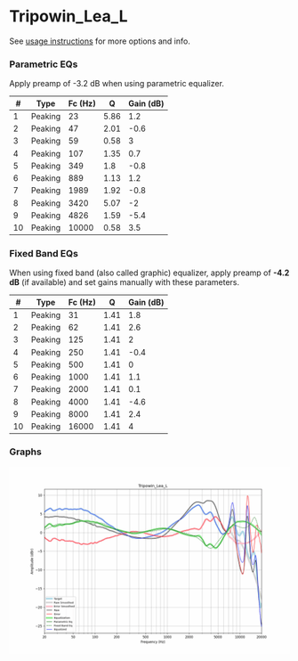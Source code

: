 # Tripowin_Lea_L
See [usage instructions](https://github.com/jaakkopasanen/AutoEq#usage) for more options and info.

### Parametric EQs
Apply preamp of -3.2 dB when using parametric equalizer.

|   # | Type    |   Fc (Hz) |    Q |   Gain (dB) |
|-----|---------|-----------|------|-------------|
|   1 | Peaking |        23 | 5.86 |         1.2 |
|   2 | Peaking |        47 | 2.01 |        -0.6 |
|   3 | Peaking |        59 | 0.58 |         3   |
|   4 | Peaking |       107 | 1.35 |         0.7 |
|   5 | Peaking |       349 | 1.8  |        -0.8 |
|   6 | Peaking |       889 | 1.13 |         1.2 |
|   7 | Peaking |      1989 | 1.92 |        -0.8 |
|   8 | Peaking |      3420 | 5.07 |        -2   |
|   9 | Peaking |      4826 | 1.59 |        -5.4 |
|  10 | Peaking |     10000 | 0.58 |         3.5 |

### Fixed Band EQs
When using fixed band (also called graphic) equalizer, apply preamp of **-4.2 dB** (if available) and set gains manually with these parameters.

|   # | Type    |   Fc (Hz) |    Q |   Gain (dB) |
|-----|---------|-----------|------|-------------|
|   1 | Peaking |        31 | 1.41 |         1.8 |
|   2 | Peaking |        62 | 1.41 |         2.6 |
|   3 | Peaking |       125 | 1.41 |         2   |
|   4 | Peaking |       250 | 1.41 |        -0.4 |
|   5 | Peaking |       500 | 1.41 |         0   |
|   6 | Peaking |      1000 | 1.41 |         1.1 |
|   7 | Peaking |      2000 | 1.41 |         0.1 |
|   8 | Peaking |      4000 | 1.41 |        -4.6 |
|   9 | Peaking |      8000 | 1.41 |         2.4 |
|  10 | Peaking |     16000 | 1.41 |         4   |

### Graphs
![](./Tripowin_Lea_L.png)
